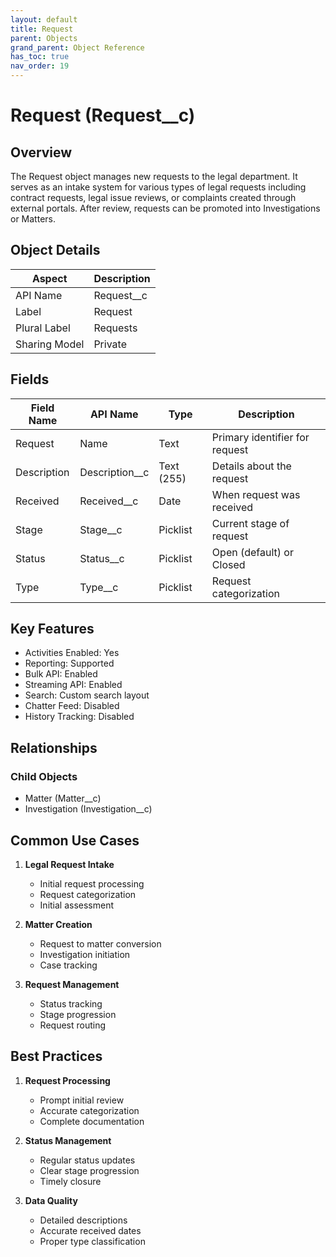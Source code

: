 ```yaml
---
layout: default
title: Request
parent: Objects
grand_parent: Object Reference
has_toc: true
nav_order: 19
---
```


# Request (Request__c)

## Overview

The Request object manages new requests to the legal department. It serves as an intake system for various types of legal requests including contract requests, legal issue reviews, or complaints created through external portals. After review, requests can be promoted into Investigations or Matters.

## Object Details

| Aspect | Description |
|--------|-------------|
| API Name | Request__c |
| Label | Request |
| Plural Label | Requests |
| Sharing Model | Private |

## Fields

| Field Name | API Name | Type | Description |
|------------|----------|------|-------------|
| Request | Name | Text | Primary identifier for request |
| Description | Description__c | Text (255) | Details about the request |
| Received | Received__c | Date | When request was received |
| Stage | Stage__c | Picklist | Current stage of request |
| Status | Status__c | Picklist | Open (default) or Closed |
| Type | Type__c | Picklist | Request categorization |

## Key Features

- Activities Enabled: Yes
- Reporting: Supported
- Bulk API: Enabled
- Streaming API: Enabled
- Search: Custom search layout
- Chatter Feed: Disabled
- History Tracking: Disabled

## Relationships

### Child Objects
- Matter (Matter__c)
- Investigation (Investigation__c)

## Common Use Cases

1. **Legal Request Intake**
   - Initial request processing
   - Request categorization
   - Initial assessment

2. **Matter Creation**
   - Request to matter conversion
   - Investigation initiation
   - Case tracking

3. **Request Management**
   - Status tracking
   - Stage progression
   - Request routing

## Best Practices

1. **Request Processing**
   - Prompt initial review
   - Accurate categorization
   - Complete documentation

2. **Status Management**
   - Regular status updates
   - Clear stage progression
   - Timely closure

3. **Data Quality**
   - Detailed descriptions
   - Accurate received dates
   - Proper type classification